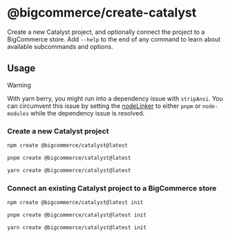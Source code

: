 # @bigcommerce/create-catalyst

Create a new Catalyst project, and optionally connect the project to a BigCommerce store. Add `--help` to the end of any command to learn about available subcommands and options.

## Usage

> [!WARNING]
> With yarn berry, you might run into a dependency issue with `stripAnsi`. You can circumvent this issue by setting the [nodeLinker](https://yarnpkg.com/configuration/yarnrc#nodeLinker) to either `pnpm` or `node-modules` while the dependency issue is resolved.

### Create a new Catalyst project

```sh
npm create @bigcommerce/catalyst@latest
```

```sh
pnpm create @bigcommerce/catalyst@latest
```

```sh
yarn create @bigcommerce/catalyst@latest
```

### Connect an existing Catalyst project to a BigCommerce store

```sh
npm create @bigcommerce/catalyst@latest init
```

```sh
pnpm create @bigcommerce/catalyst@latest init
```

```sh
yarn create @bigcommerce/catalyst@latest init
```
